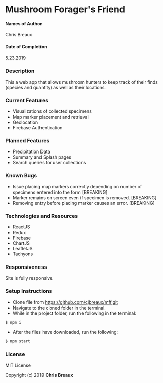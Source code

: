 # Mushroom Forager's Friend

#### Names of Author
Chris Breaux

#### Date of Completion

5.23.2019

### Description

This a web app that allows mushroom hunters to keep track of their finds (species and quantity) as well as their locations.

### Current Features

* Visualizations of collected specimens
* Map marker placement and retrieval
* Geolocation
* Firebase Authentication

### Planned Features
* Precipitation Data
* Summary and Splash pages
* Search queries for user collections


### Known Bugs
* Issue placing map markers correctly depending on number of specimens entered into the form [BREAKING]
* Marker remains on screen even if specimen is removed. [BREAKING]
* Removing entry before placing marker causes an error. [BREAKING]

### Technologies and Resources

* ReactJS
* Redux
* Firebase
* ChartJS
* LeafletJS
* Tachyons


### Responsiveness

Site is fully responsive.

### Setup Instructions

* Clone file from https://github.com/cjbreaux/mff.git
* Navigate to the cloned folder in the terminal.
* While in the project folder, run the following in the terminal:
 ```html
$ npm i
```
* After the files have downloaded, run the following:
```html
$ npm start
```

### License

MIT License

Copyright (c) 2019 **Chris Breaux**

